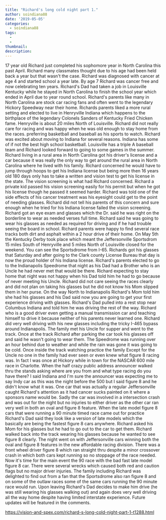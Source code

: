 ```yaml
---
title: "Richard's long cold night part 1."
author: soindiana88
date: '2019-05-05'
categories:
  - soindiana88
tags:
  - 
  - 
thumbnail: 
description: 
---
```


17 year old Richard just completed his sophomore year in North Carolina this past April. Richard many classmates thought due to his age had been held back a year but that wasn't the case. Richard was diagnosed with cancer at age 4 and started school a year late. By age 7 Richard was cancer free and now celebrating ten years. Richard's Dad had taken a job in Louisville Kentucky while he stayed in North Carolina to finish the school year which ended in April due to year round school. Richard's parents like many in North Carolina are stock car racing fans and often went to the legendary Hickory Speedway near their home. Richards parents liked a more rural setting and elected to live in Henryville Indiana which happens to the birthplace of the legendary Colonels Sanders of Kentucky Fried Chicken fame. Henryville is about 20 miles North of Louisville. Richard did not really care for racing and was happy when he was old enough to stay home from the races. preferring basketball and baseball as his sports to watch. Richard was excited about moving to Indiana for several reasons. Indiana has some of if not the best high school basketball. Louisville has a triple A baseball team and Richard looked forward to going to some games in the summer. Richard living in a rural area in North Carolina got his driver's license and a car because it was really the only way to get around the rural area in North Carolina where he lived with his family. Richard concerned he would have to jump through hoops to get his Indiana license but being more then 16 years old 180 days only has to take a written and vision test to get his license in the state. The vision screening is what had Richard concerned. Richard a private kid passed his vision screening easily for his permit but when he got his license though he passed it seemed harder. Richard was told one of the side effects of his cancer treatment was his eyesight could get to the point of needing glasses. Richard did not tell his parents of this concern and sure enough when he tried for his Indiana license failed the vision screening. Richard got an eye exam and glasses which the Dr. said he was right on the borderline to wear as needed verses full time. Richard said he was going to wear his glasses as needed as required for driving and if he had trouble seeing the board in school. Richard parents were happy to find several race tracks both dirt and asphalt within a 2 hour drive of their home. On May 5th the Kentucky Derby took place which meant the Jeffersonville Sportsdrom 15 miles South of Henryville and 5 miles North of Louisville closed for the weekend. You can see the Sportsdrome from I-65. Richards got his glasses that Saturday and after going to the Clark county License Bureau that day is now the proud holder of his Indiana license. Richard's parents elected to go to the Indianapolis Speedrome that night as his Dad had a Brother who is an Uncle he had never met that would be there. Richard expecting to stay home that night was not happy when his Dad told him he had to go because of never meeting his Uncle. Richard did not care seeing the races clearly and did not plan on taking his glasses but he did not know his Mom slipped them in her purse. On the way North to Indianapolis Richard's Mom told him she had his glasses and his Dad said now you are going to get your first experience driving with glasses. Richard's Dad pulled into a rest stop near Columbus Indiana and told him he was driving the rest of the way. Richard who is a good driver even getting a manual transmission car and teaching himself to drive it because neither of his parents never learned one. Richard did very well driving with his new glasses including the tricky I-465 bypass around Indianapolis. The family met his Uncle for supper and went to the track. Once at the track Richard after parking the car took his glasses off and said he wasn't going to wear them. The Speedrome was running over an hour behind due to weather and while the rain was gone it was going to be cold. Once inside the track watching practice the family Except for the Uncle no one in the family had ever seen or even knew what figure 8 racing was. In fact I was once at Hickory while in town for the NASCAR 600 mile race in Charlotte. When the half crazy public address announcer walked thru the stands asking where are you from and what type racing do you have there? I said Indiana and I'm sure the announcer was expecting me to say Indy car as this was the night before the 500 but I said figure 8 and he didn't know what it was. One car that was actually a regular Jeffersonville caught Richard's attention as it had cancer sucks painted on it where a sponsors name would be. Sadly the car was involved in a intersection crash and was out for the night but no injuries to either driver as the other car ran very well in both an oval and figure 8 feature. When the late model figure 8 cars that were running a 90 minute timed race came out for practice Richard's Dad said they look like a version of late models which the basically are being the fastest figure 8 cars anywhere. Richard asked his Mom for his glasses but he had to go out to the car to get them. Richard walked back into the track wearing his glasses because he wanted to see figure 8 clearly. The night went on with Jeffersonville cars winning both the oval and figure 8 features in the new affordable racing division. There was a front wheel driver figure 8 which ran straight thru despite a minor crossover crash in which both cars kept running so no stoppage of the race needed. Now it's time for the main event the 90 race with the bad fast late model figure 8 car. There were several wrecks which caused both red and caution flags but no major driver injuries. The family including Richard was delighted to find out from a fan that the Sportsdrome also ran figure 8 and on some of the outlaw races some of the same cars running the 90 minute race would run. Upon leaving Richard's Dad decides to make him drive (he was still wearing his glasses walking out) and again does very well driving all the way home despite having limited interstate experience. Future updates will be featured in the comments.

https://vision-and-spex.com/richard-s-long-cold-night-part-1-t1288.html
